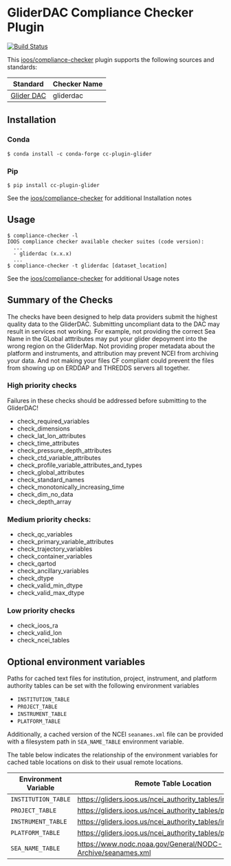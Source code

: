 # GliderDAC Compliance Checker Plugin

[![Build Status](https://travis-ci.org/ioos/cc-plugin-glider.svg?branch=master)](https://travis-ci.org/ioos/cc-plugin-glider)

This [ioos/compliance-checker](https://github.com/ioos/compliance-checker) plugin supports the following sources and standards:

| Standard                                                                                             | Checker Name |
| ---------------------------------------------------------------------------------------------------- | ------------ |
| [Glider DAC](https://github.com/ioos/ioosngdac/wiki/NGDAC-NetCDF-File-Format-Version-2)              |  gliderdac   |


## Installation

### Conda

```shell
$ conda install -c conda-forge cc-plugin-glider
```

### Pip

```shell
$ pip install cc-plugin-glider
```

See the [ioos/compliance-checker](https://github.com/ioos/compliance-checker#installation) for additional Installation notes

## Usage

```shell
$ compliance-checker -l
IOOS compliance checker available checker suites (code version):
  ...
  - gliderdac (x.x.x)
  ...
$ compliance-checker -t gliderdac [dataset_location]
```

See the [ioos/compliance-checker](https://github.com/ioos/compliance-checker) for additional Usage notes


## Summary of the Checks
The checks have been designed to help data providers submit the highest quality data to the GliderDAC. Submitting uncompliant data to the DAC may result in services not working. For example, not providing the correct Sea Name in the GLobal atttributes may put your glider depoyment into the wrong region on the GliderMap. Not providing proper metadata about the platform and instruments, and attribution may prevent NCEI from archiving your data. And not making your files CF compliant could prevent the files from showing up on ERDDAP and THREDDS servers all together.

### High priority checks
Failures in these checks should be addressed before submitting to the GliderDAC!

- check_required_variables
- check_dimensions
- check_lat_lon_attributes
- check_time_attributes
- check_pressure_depth_attributes
- check_ctd_variable_attributes
- check_profile_variable_attributes_and_types
- check_global_attributes
- check_standard_names
- check_monotonically_increasing_time
- check_dim_no_data
- check_depth_array


### Medium priority checks:

- check_qc_variables
- check_primary_variable_attributes
- check_trajectory_variables
- check_container_variables
- check_qartod
- check_ancillary_variables
- check_dtype
- check_valid_min_dtype
- check_valid_max_dtype


### Low priority checks

- check_ioos_ra
- check_valid_lon
- check_ncei_tables

## Optional environment variables
Paths for cached text files for institution, project, instrument, and
platform authority tables can be set with the following environment variables

- `INSTITUTION_TABLE`
- `PROJECT_TABLE`
- `INSTRUMENT_TABLE`
- `PLATFORM_TABLE`

Additionally, a cached version of the NCEI `seanames.xml` file can be provided
with a filesystem path in `SEA_NAME_TABLE` environment variable.

The table below indicates the relationship of the environment variables for
cached table locations on disk to their usual remote locations.

Environment Variable | Remote Table Location
-------------------- | ---------------------
`INSTITUTION_TABLE` | https://gliders.ioos.us/ncei_authority_tables/institutions.txt
`PROJECT_TABLE` | https://gliders.ioos.us/ncei_authority_tables/projects.txt
`INSTRUMENT_TABLE` | https://gliders.ioos.us/ncei_authority_tables/instruments.txt
`PLATFORM_TABLE` | https://gliders.ioos.us/ncei_authority_tables/platforms.txt
`SEA_NAME_TABLE` | https://www.nodc.noaa.gov/General/NODC-Archive/seanames.xml
